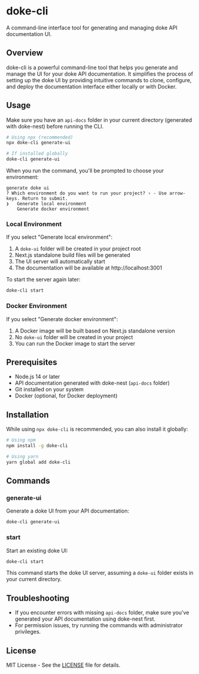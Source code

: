 # doke-cli

A command-line interface tool for generating and managing doke API documentation UI.

## Overview

doke-cli is a powerful command-line tool that helps you generate and manage the UI for your doke API documentation. It simplifies the process of setting up the doke UI by providing intuitive commands to clone, configure, and deploy the documentation interface either locally or with Docker.

## Usage

Make sure you have an `api-docs` folder in your current directory (generated with doke-nest) before running the CLI.

```bash
# Using npx (recommended)
npx doke-cli generate-ui

# If installed globally
doke-cli generate-ui
```

When you run the command, you'll be prompted to choose your environment:

```
generate doke ui
? Which environment do you want to run your project? › - Use arrow-keys. Return to submit.
❯   Generate local environment
    Generate docker environment
```

### Local Environment

If you select "Generate local environment":

1. A `doke-ui` folder will be created in your project root
2. Next.js standalone build files will be generated
3. The UI server will automatically start
4. The documentation will be available at http://localhost:3001

To start the server again later:

```bash
doke-cli start
```

### Docker Environment

If you select "Generate docker environment":

1. A Docker image will be built based on Next.js standalone version
2. No `doke-ui` folder will be created in your project
3. You can run the Docker image to start the server

## Prerequisites

- Node.js 14 or later
- API documentation generated with doke-nest (`api-docs` folder)
- Git installed on your system
- Docker (optional, for Docker deployment)

## Installation

While using `npx doke-cli` is recommended, you can also install it globally:

```bash
# Using npm
npm install -g doke-cli

# Using yarn
yarn global add doke-cli
```

## Commands

### generate-ui

Generate a doke UI from your API documentation:

```bash
doke-cli generate-ui
```

### start

Start an existing doke UI:

```bash
doke-cli start
```

This command starts the doke UI server, assuming a `doke-ui` folder exists in your current directory.

## Troubleshooting

- If you encounter errors with missing `api-docs` folder, make sure you've generated your API documentation using doke-nest first.
- For permission issues, try running the commands with administrator privileges.

## License

MIT License - See the [LICENSE](../LICENSE) file for details.
